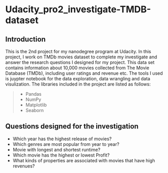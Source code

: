 # Udacity_pro2_investigate-TMDB-dataset

## Introduction

This is the 2nd project for my nanodegree program at Udacity. In this project, I work on TMDb movies dataset to complete my investigate and answer the research questions I designed for my project. This data set contains information about 10,000 movies collected from The Movie Database (TMDb), including user ratings and revenue etc. 
The tools I used is juypter notebook for the data exploration, data wrangling and data visulization. The libraries included in the project are listed as follows:
>* Pandas
>* NumPy
>* Matplotlib
>* Seaborn






## Questions designed for the investigation
* Which year has the highest release of movies?
* Which genres are most popular from year to year?
* Movie with longest and shortest runtime?
* Which movie has the highest or lowest Profit?
* What kinds of properties are associated with movies that have high revenues?
